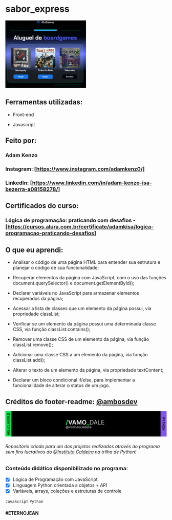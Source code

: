 # sabor_express

<img src="./img/image.png" alt="imagem do app" width="50%">

## Ferramentas utilizadas:

* Front-end

* Javascript

## Feito por:

### Adam Kenzo

### Instagram: [https://www.instagram.com/adamkenz0/]

### LinkedIn: [https://www.linkedin.com/in/adam-kenzo-isa-bezerra-a08158278/]


## Certificados do curso: 

### Lógica de programação: praticando com desafios - [https://cursos.alura.com.br/certificate/adamkisa/logica-programacao-praticando-desafios]

## O que eu aprendi: 

* Analisar o código de uma página HTML para entender sua estrutura e planejar o código de sua funcionalidade;

* Recuperar elementos da página com JavaScript, com o uso das funções document.querySelector() e document.getElementById();

* Declarar variáveis no JavaScript para armazenar elementos recuperados da página;

* Acessar a lista de classes que um elemento da página possui, via propriedade classList;

* Verificar se um elemento da página possui uma determinada classe CSS, via função classList.contains();

* Remover uma classe CSS de um elemento da página, via função classList.remove();

* Adicionar uma classe CSS a um elemento da página, via função classList.add();

* Alterar o texto de um elemento da página, via propriedade textContent;

* Declarar um bloco condicional if/else, para implementar a funcionalidade de alterar o status de um jogo.

## Créditos do footer-readme: [@ambosdev](https://github.com/ambosdev)
![Imagem](./img/python_caldeira.png)
###### Repositório criado para um dos projetos realizados através do programa sem fins lucrativos do [@Instituto Caldeira](https://www.instagram.com/institutocaldeira) na trilha de Python!
### Conteúdo didático disponibilizado no programa:
- [x] Lógica de Programação com JavaScript
- [x] Linguagem Python orientada a objetos + API
- [x] Variáveis, arrays, coleções e estruturas de controle

`JavaScript` `Python`
#### #ETERNOJEAN
